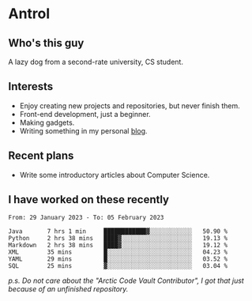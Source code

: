# Antrol

## Who's this guy

A lazy dog from a second-rate university, CS student.

## Interests

* Enjoy creating new projects and repositories, but never finish them.
* Front-end development, just a beginner.
* Making gadgets.
* Writing something in my personal [blog](https://blog.antrol.xyz/).

## Recent plans

* Write some introductory articles about Computer Science.

<!--
* Try to develop a website for [Anime4KCPP](https://github.com/TianZerL/Anime4KCPP).
* Develop a Markdown renderer which user can customize its css, of course it is GUI-based.~~(If I could finish  it before getting bored)~~
* Work with my [teammates](https://github.com/SWJTU-Lazy-Dogs).
* Find something interests me, as a hobby after finishing my ~~boring~~ homework.
-->

## I have worked on these recently

<!--START_SECTION:waka-->

```text
From: 29 January 2023 - To: 05 February 2023

Java       7 hrs 1 min     ████████████▓░░░░░░░░░░░░   50.90 %
Python     2 hrs 38 mins   ████▓░░░░░░░░░░░░░░░░░░░░   19.13 %
Markdown   2 hrs 38 mins   ████▓░░░░░░░░░░░░░░░░░░░░   19.12 %
XML        35 mins         █░░░░░░░░░░░░░░░░░░░░░░░░   04.23 %
YAML       29 mins         █░░░░░░░░░░░░░░░░░░░░░░░░   03.52 %
SQL        25 mins         ▓░░░░░░░░░░░░░░░░░░░░░░░░   03.04 %
```

<!--END_SECTION:waka-->

*p.s.  Do not care about the "Arctic Code Vault Contributor", I got that just because of an unfinished repository.*

<!--
**qzmlgfj/qzmlgfj** is a ✨ _special_ ✨ repository because its `README.md` (this file) appears on your GitHub profile.

Here are some ideas to get you started:

- 🔭 I’m currently working on ...
- 🌱 I’m currently learning ...
- 👯 I’m looking to collaborate on ...
- 🤔 I’m looking for help with ...
- 💬 Ask me about ...
- 📫 How to reach me: ...
- 😄 Pronouns: ...
- ⚡ Fun fact: ...
-->
